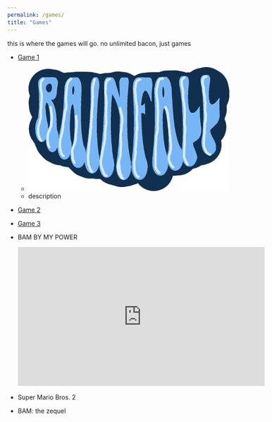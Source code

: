 ```yaml
---
permalink: /games/
title: "Games"
---
```


this is where the games will go. no unlimited bacon, just games
- [Game 1](/games/rainfall/)
  - ![Alt text](/assets/images/Rainfall.PNG)
  - description
- [Game 2](/games/truckernightfall/)
- [Game 3](/games/pikmin2d/)

- BAM
  BY MY POWER
  <iframe width="560" height="315" src="https://www.youtube.com/embed/9OZ-yNdKw3o?si=vs3jf1AZZGEoOICv" title="YouTube video player" frameborder="0" allow="accelerometer; autoplay; clipboard-write; encrypted-media; gyroscope; picture-in-picture; web-share" referrerpolicy="strict-origin-when-cross-origin" allowfullscreen></iframe>
- Super Mario Bros. 2
- BAM: the zequel
